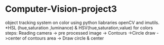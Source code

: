 # Computer-Vision-project3
object tracking system on color using python liabraries  openCV and imutils.
*HSL (hue,saturation ,luminance) & HSV(hue,saturation,value) for colors
steps:
Reading camera -> pre processed image -> Contours ->Circle draw ->center of contours area -> Draw circle & center
